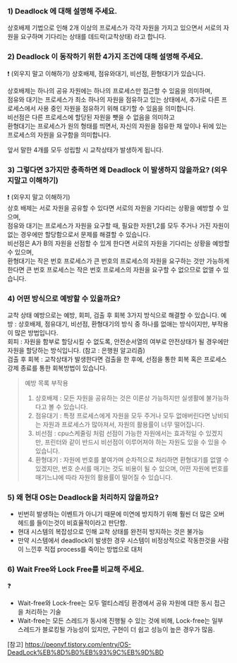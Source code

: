### 1) Deadlock 에 대해 설명해 주세요.

상호배제 기법으로 인해 2개 이상의 프로세스가 각각 자원을 가지고 있으면서 서로의 자원을 요구하며 기다리는 상태를 데드락(교착상태) 라고 합니다.

### 2) Deadlock 이 동작하기 위한 4가지 조건에 대해 설명해 주세요. 

❗ (외우지 말고 이해하기)
상호배제, 점유와대기, 비선점, 환형대기가 있습니다.  
  
상호배제는 하나의 공유 자원에는 하나의 프로세스만 접근할 수 있음을 의미하며,  
점유와 대기는 프로세스가 최소 하나의 자원을 점유하고 있는 상태에서, 추가로 다른 프로세스에서 사용 중인 자원을 점유하기 위해 대기할 수 있음을 의미합니다.  
비선점은 다른 프로세스에 할당된 자원을 뺏을 수 없음을 의미하고  
환형대기는 프로세스가 원의 형태를 띄면서, 자신의 자원을 점유한 채 앞이나 뒤에 있는 프로세스의 자원을 요구함을 의미합니다.  
  
앞서 말한 4개를 모두 성립할 시 교착상태가 발생하게 됩니다.

### 3) 그렇다면 3가지만 충족하면 왜 Deadlock 이 발생하지 않을까요? (외우지말고 이해하기)

❗ (외우지 말고 이해하기)  
상호 배제는 서로 자원을 공유할 수 있다면 서로의 자원을 기다리는 상황을 예방할 수 있으며,  
점유와 대기는 프로세스가 자원을 요구할 때, 필요한 자원1,2를 모두 주거나 가진 자원이 없는 경우에만 할당함으로서
문제를 해결할 수 있습니다.  
비선점은 A가 B의 자원을 선점할 수 있게 한다면 서로의 자원을 기다리는 상황을 예방할 수 있으며,  
환형대기는 작은 번호 프로세스가 큰 번호의 프로세스의 자원을 요구하는 것만 가능하게 한다면 큰 번호 프로세스는 작은 번호 프로세스의
자원을 요구할 수 없으므로 없앨 수 있습니다.

### 4) 어떤 방식으로 예방할 수 있을까요?

교착 상태 예방으로는 예방, 회피, 검출 후 회복 3가지 방식으로 해결할 수 있습니다.
예방 : 상호배제, 점유대기, 비선점, 환형대기의 방식 중 하나를 없애는 방식이지만, 부작용이 많은 방법입니다.  
회피 : 자원을 함부로 할당시킬 수 없도록, 안전순서열의 여부로 안전상태가 될 경우에만 자원을 할당하는 방식입니다. (참고 : 은행원 알고리즘)  
검출 후 회복 : 교착상태가 발생한다면 검출을 한 후에, 선점을 통한 회복 혹은 프로세스 강제 종료를 통한 회복방법이 있습니다.  

>예방 목록 부작용
>1) 상호배제 : 모든 자원을 공유하는 것은 이론상 가능하지만 실생활에 불가능하다고 볼 수 있습니다.
>2) 점유대기 : 특정 프로세스에게 자원을 모두 주거나 모두 없애버린다면 낭비되는 자원과 프로세스가 많아져서, 자원의 활용률이 너무 떨어집니다.
>3) 비선점 : cpu스케줄링 처럼 선점이 가능한 자원에서는 효과적일 수 있겠지만, 프린터와 같이 반드시 비선점이 이루어져야 하는 자원도 있을 수 있을 수 있습니다.
>4) 환형대기 : 자원에 번호를 붙여가며 순차적으로 처리하면 환형대기를 없앨 수 있겠지만, 번호 순서를 매기는 것도 비용이 될 수 있으며, 어떤 자원에
   번호를 매기느냐에 따라 자원의 활용률이 떨어질 수 있습니다.

### 5) 왜 현대 OS는 Deadlock을 처리하지 않을까요?

- 빈번히 발생하는 이벤트가 아니기 때문에 미연에 방지하기 위해 훨씬 더 많은 오버헤드를 들이는것이 비효율적이라고 판단함.
- 현대 시스템의 복잡성으로 인해 교착 상태를 완전히 방지하는 것은 불가능
- 만약 시스템에서 deadlock이 발생한 경우 시스템이 비정상적으로 작동한것을 사람이 느낀후 직접 process를 죽이는 방법으로 대처

### 6) Wait Free와 Lock Free를 비교해 주세요.

❓ 

- Wait-free와 Lock-free는 모두 멀티스레딩 환경에서 공유 자원에 대한 동시 접근을 처리하는 기술
- Wait-free는 모든 스레드가 동시에 진행될 수 있는 것에 비해, 
Lock-free는 일부 스레드가 블로킹될 가능성이 있지만, 구현이 더 쉽고 성능이 높은 경우가 많음.

[참고] https://peonyf.tistory.com/entry/OS-DeadLock%EB%8D%B0%EB%93%9C%EB%9D%BD
